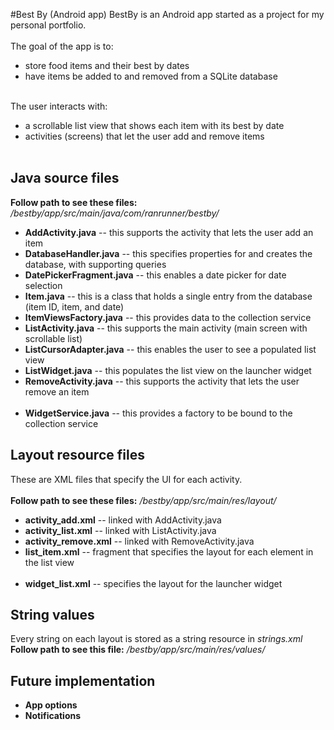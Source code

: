 #Best By (Android app)
BestBy is an Android app started as a project for my personal portfolio.<br /><br />
The goal of the app is to:<br />
* store food items and their best by dates
* have items be added to and removed from a SQLite database<br /><br />

The user interacts with:<br />
* a scrollable list view that shows each item with its best by date
* activities (screens) that let the user add and remove items<br /><br />

Java source files
-----------------
<b>Follow path to see these files:</b> <i>/bestby/app/src/main/java/com/ranrunner/bestby/</i>
* <b>AddActivity.java</b> -- this supports the activity that lets the user add an item
* <b>DatabaseHandler.java</b> -- this specifies properties for and creates the database, with supporting queries
* <b>DatePickerFragment.java</b> -- this enables a date picker for date selection
* <b>Item.java</b> -- this is a class that holds a single entry from the database (item ID, item, and date)
* <b>ItemViewsFactory.java</b> -- this provides data to the collection service
* <b>ListActivity.java</b> -- this supports the main activity (main screen with scrollable list)
* <b>ListCursorAdapter.java</b> -- this enables the user to see a populated list view
* <b>ListWidget.java</b> -- this populates the list view on the launcher widget
* <b>RemoveActivity.java</b> -- this supports the activity that lets the user remove an item<br /><br />
* <b>WidgetService.java</b> -- this provides a factory to be bound to the collection service

Layout resource files
---------------------
These are XML files that specify the UI for each activity.<br /> <br />
<b>Follow path to see these files:</b> <i>/bestby/app/src/main/res/layout/</i>
* <b>activity_add.xml</b> -- linked with AddActivity.java
* <b>activity_list.xml</b> -- linked with ListActivity.java
* <b>activity_remove.xml</b> -- linked with RemoveActivity.java
* <b>list_item.xml</b> -- fragment that specifies the layout for each element in the list view<br /><br />
* <b>widget_list.xml</b> -- specifies the layout for the launcher widget

String values
-------------
Every string on each layout is stored as a string resource in <i>strings.xml</i><br />
<b>Follow path to see this file:</b> <i>/bestby/app/src/main/res/values/</i>

Future implementation
---------------------
* <b>App options</b>
* <b>Notifications</b>
